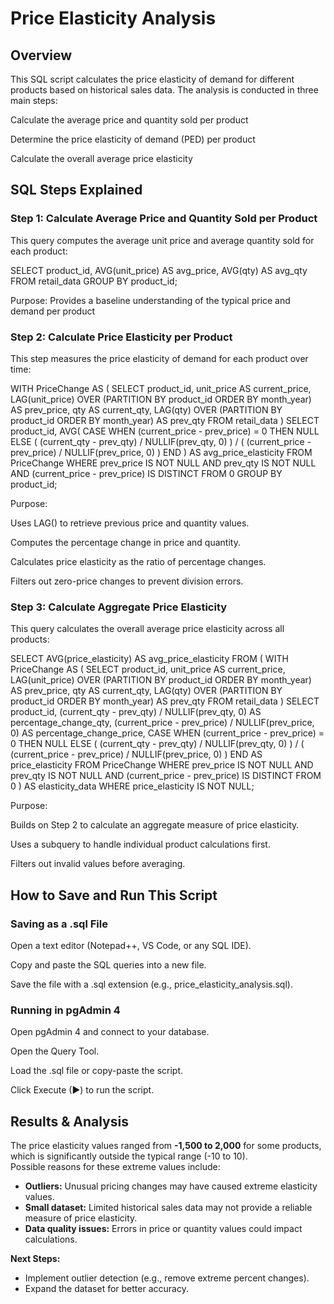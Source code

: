 # Price Elasticity Analysis


## Overview

This SQL script calculates the price elasticity of demand for different products based on historical sales data. The analysis is conducted in three main steps:

Calculate the average price and quantity sold per product

Determine the price elasticity of demand (PED) per product

Calculate the overall average price elasticity



## SQL Steps Explained


### Step 1: Calculate Average Price and Quantity Sold per Product

This query computes the average unit price and average quantity sold for each product:

SELECT 
    product_id, 
    AVG(unit_price) AS avg_price, 
    AVG(qty) AS avg_qty
FROM retail_data
GROUP BY product_id;

Purpose: Provides a baseline understanding of the typical price and demand per product

### Step 2: Calculate Price Elasticity per Product

This step measures the price elasticity of demand for each product over time:

WITH PriceChange AS (
    SELECT 
        product_id, 
        unit_price AS current_price,
        LAG(unit_price) OVER (PARTITION BY product_id ORDER BY month_year) AS prev_price,
        qty AS current_qty,
        LAG(qty) OVER (PARTITION BY product_id ORDER BY month_year) AS prev_qty
    FROM retail_data
)
SELECT 
    product_id,
    AVG(
        CASE 
            WHEN (current_price - prev_price) = 0 THEN NULL
            ELSE 
                ( (current_qty - prev_qty) / NULLIF(prev_qty, 0) ) /
                ( (current_price - prev_price) / NULLIF(prev_price, 0) )
        END
    ) AS avg_price_elasticity
FROM PriceChange
WHERE prev_price IS NOT NULL 
AND prev_qty IS NOT NULL 
AND (current_price - prev_price) IS DISTINCT FROM 0
GROUP BY product_id;

Purpose:

Uses LAG() to retrieve previous price and quantity values.

Computes the percentage change in price and quantity.

Calculates price elasticity as the ratio of percentage changes.

Filters out zero-price changes to prevent division errors.


### Step 3: Calculate Aggregate Price Elasticity

This query calculates the overall average price elasticity across all products:

SELECT 
    AVG(price_elasticity) AS avg_price_elasticity
FROM (
    WITH PriceChange AS (
        SELECT 
            product_id, 
            unit_price AS current_price,
            LAG(unit_price) OVER (PARTITION BY product_id ORDER BY month_year) AS prev_price,
            qty AS current_qty,
            LAG(qty) OVER (PARTITION BY product_id ORDER BY month_year) AS prev_qty
        FROM retail_data
    )
    SELECT 
        product_id,
        (current_qty - prev_qty) / NULLIF(prev_qty, 0) AS percentage_change_qty,
        (current_price - prev_price) / NULLIF(prev_price, 0) AS percentage_change_price,
        CASE 
            WHEN (current_price - prev_price) = 0 THEN NULL
            ELSE 
                ( (current_qty - prev_qty) / NULLIF(prev_qty, 0) ) /
                ( (current_price - prev_price) / NULLIF(prev_price, 0) )
        END AS price_elasticity
    FROM PriceChange
    WHERE prev_price IS NOT NULL 
    AND prev_qty IS NOT NULL 
    AND (current_price - prev_price) IS DISTINCT FROM 0
) AS elasticity_data
WHERE price_elasticity IS NOT NULL;

Purpose:

Builds on Step 2 to calculate an aggregate measure of price elasticity.

Uses a subquery to handle individual product calculations first.

Filters out invalid values before averaging.



## How to Save and Run This Script


### Saving as a .sql File

Open a text editor (Notepad++, VS Code, or any SQL IDE).

Copy and paste the SQL queries into a new file.

Save the file with a .sql extension (e.g., price_elasticity_analysis.sql).


### Running in pgAdmin 4

Open pgAdmin 4 and connect to your database.

Open the Query Tool.

Load the .sql file or copy-paste the script.

Click Execute (▶) to run the script.



## Results & Analysis
The price elasticity values ranged from **-1,500 to 2,000** for some products, which is significantly outside the typical range (-10 to 10).  
Possible reasons for these extreme values include:
- **Outliers:** Unusual pricing changes may have caused extreme elasticity values.
- **Small dataset:** Limited historical sales data may not provide a reliable measure of price elasticity.
- **Data quality issues:** Errors in price or quantity values could impact calculations.

**Next Steps:**
- Implement outlier detection (e.g., remove extreme percent changes).
- Expand the dataset for better accuracy.
